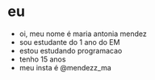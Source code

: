 # eu
- oi, meu nome é maria antonia mendez
- sou estudante do 1 ano do EM
- estou estudando programacao 
- tenho 15 anos
- meu insta é @mendezz_ma
